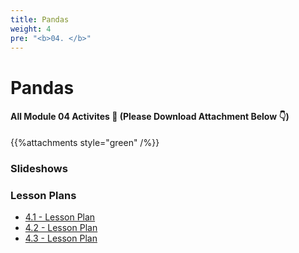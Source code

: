 ```yaml
---
title: Pandas 
weight: 4
pre: "<b>0️4. </b>"
---
```


# Pandas

#### All Module 04 Activites  📂 (Please Download Attachment Below 👇) 
{{%attachments style="green" /%}}


### Slideshows


### Lesson Plans

* [4.1 - Lesson Plan](./activities/day-01)
* [4.2 - Lesson Plan](./activities/day-02)
* [4.3 - Lesson Plan](./activities/day-03)